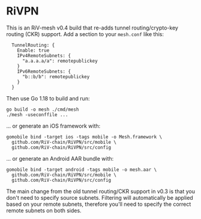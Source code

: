 # RiVPN

This is an RiV-mesh v0.4 build that re-adds tunnel routing/crypto-key routing (CKR) support. Add a section to your `mesh.conf` like this:

```
  TunnelRouting: {
    Enable: true
    IPv4RemoteSubnets: {
      "a.a.a.a/a": remotepublickey
    }
    IPv6RemoteSubnets: {
      "b::b/b": remotepublickey
    }
  }
```

Then use Go 1.18 to build and run:
```
go build -o mesh ./cmd/mesh
./mesh -useconffile ...
```

... or generate an iOS framework with:

```
gomobile bind -target ios -tags mobile -o Mesh.framework \
  github.com/RiV-chain/RiVPN/src/mobile \
  github.com/RiV-chain/RiVPN/src/config
```

... or generate an Android AAR bundle with:

```
gomobile bind -target android -tags mobile -o mesh.aar \
  github.com/RiV-chain/RiVPN/src/mobile \
  github.com/RiV-chain/RiVPN/src/config
```

The main change from the old tunnel routing/CKR support in v0.3 is that you don't need to specify source subnets. Filtering will automatically be applied based on your remote subnets, therefore you'll need to specify the correct remote subnets on both sides.
